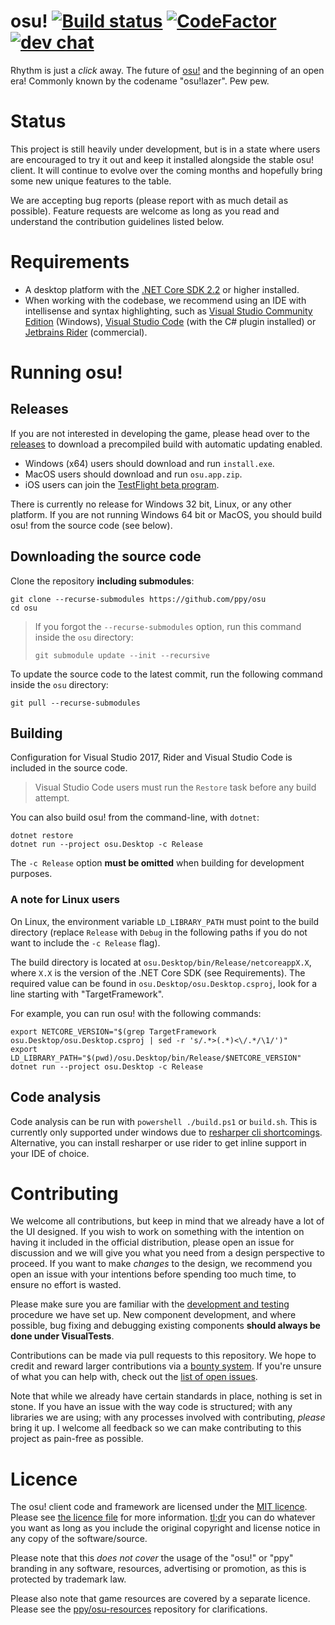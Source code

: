 # osu! [![Build status](https://ci.appveyor.com/api/projects/status/u2p01nx7l6og8buh?svg=true)](https://ci.appveyor.com/project/peppy/osu)  [![CodeFactor](https://www.codefactor.io/repository/github/ppy/osu/badge)](https://www.codefactor.io/repository/github/ppy/osu) [![dev chat](https://discordapp.com/api/guilds/188630481301012481/widget.png?style=shield)](https://discord.gg/ppy)

Rhythm is just a *click* away. The future of [osu!](https://osu.ppy.sh) and the beginning of an open era! Commonly known by the codename "osu!lazer". Pew pew.

# Status

This project is still heavily under development, but is in a state where users are encouraged to try it out and keep it installed alongside the stable osu! client. It will continue to evolve over the coming months and hopefully bring some new unique features to the table.

We are accepting bug reports (please report with as much detail as possible). Feature requests are welcome as long as you read and understand the contribution guidelines listed below.

# Requirements

- A desktop platform with the [.NET Core SDK 2.2](https://www.microsoft.com/net/learn/get-started) or higher installed.
- When working with the codebase, we recommend using an IDE with intellisense and syntax highlighting, such as [Visual Studio Community Edition](https://www.visualstudio.com/) (Windows), [Visual Studio Code](https://code.visualstudio.com/) (with the C# plugin installed) or [Jetbrains Rider](https://www.jetbrains.com/rider/) (commercial).

# Running osu!

## Releases

If you are not interested in developing the game, please head over to the [releases](https://github.com/ppy/osu/releases) to download a precompiled build with automatic updating enabled.

- Windows (x64) users should download and run `install.exe`.
- MacOS users should download and run `osu.app.zip`.
- iOS users can join the [TestFlight beta program](https://t.co/xQJmHkfC18).

There is currently no release for Windows 32 bit, Linux, or any other platform. If you are not running Windows 64 bit or MacOS, you should build osu! from the source code (see below).

## Downloading the source code

Clone the repository **including submodules**:

```
git clone --recurse-submodules https://github.com/ppy/osu
cd osu
```

> If you forgot the `--recurse-submodules` option, run this command inside the `osu` directory:
>
> `git submodule update --init --recursive`

To update the source code to the latest commit, run the following command inside the `osu` directory:

```
git pull --recurse-submodules
```

## Building

Configuration for Visual Studio 2017, Rider and Visual Studio Code is included in the source code.

> Visual Studio Code users must run the `Restore` task before any build attempt.

You can also build osu! from the command-line, with `dotnet`:

```
dotnet restore
dotnet run --project osu.Desktop -c Release
```

The `-c Release` option **must be omitted** when building for development purposes.

### A note for Linux users

On Linux, the environment variable `LD_LIBRARY_PATH` must point to the build directory (replace `Release` with `Debug` in the following paths if you do not want to include the `-c Release` flag).

The build directory is located at `osu.Desktop/bin/Release/netcoreappX.X`, where `X.X` is the version of the .NET Core SDK (see Requirements). The required value can be found in `osu.Desktop/osu.Desktop.csproj`, look for a line starting with "TargetFramework".

For example, you can run osu! with the following commands:

```
export NETCORE_VERSION="$(grep TargetFramework osu.Desktop/osu.Desktop.csproj | sed -r 's/.*>(.*)<\/.*/\1/')"
export LD_LIBRARY_PATH="$(pwd)/osu.Desktop/bin/Release/$NETCORE_VERSION"
dotnet run --project osu.Desktop -c Release
```

## Code analysis

Code analysis can be run with `powershell ./build.ps1` or `build.sh`. This is currently only supported under windows due to [resharper cli shortcomings](https://youtrack.jetbrains.com/issue/RSRP-410004). Alternative, you can install resharper or use rider to get inline support in your IDE of choice.

# Contributing

We welcome all contributions, but keep in mind that we already have a lot of the UI designed. If you wish to work on something with the intention on having it included in the official distribution, please open an issue for discussion and we will give you what you need from a design perspective to proceed. If you want to make *changes* to the design, we recommend you open an issue with your intentions before spending too much time, to ensure no effort is wasted.

Please make sure you are familiar with the [development and testing](https://github.com/ppy/osu-framework/wiki/Development-and-Testing) procedure we have set up. New component development, and where possible, bug fixing and debugging existing components **should always be done under VisualTests**.

Contributions can be made via pull requests to this repository. We hope to credit and reward larger contributions via a [bounty system](https://www.bountysource.com/teams/ppy). If you're unsure of what you can help with, check out the [list of open issues](https://github.com/ppy/osu/issues).

Note that while we already have certain standards in place, nothing is set in stone. If you have an issue with the way code is structured; with any libraries we are using; with any processes involved with contributing, *please* bring it up. I welcome all feedback so we can make contributing to this project as pain-free as possible.

# Licence

The osu! client code and framework are licensed under the [MIT licence](https://opensource.org/licenses/MIT). Please see [the licence file](LICENCE) for more information. [tl;dr](https://tldrlegal.com/license/mit-license) you can do whatever you want as long as you include the original copyright and license notice in any copy of the software/source.

Please note that this *does not cover* the usage of the "osu!" or "ppy" branding in any software, resources, advertising or promotion, as this is protected by trademark law.

Please also note that game resources are covered by a separate licence. Please see the [ppy/osu-resources](https://github.com/ppy/osu-resources) repository for clarifications.
